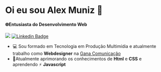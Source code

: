 #	Oi eu sou Alex Muniz 👾

####   🌐Entusiasta do Desenvolvimento Web 

![](https://komarev.com/ghpvc/?username=alexmuniz96) [![Linkedin Badge](https://img.shields.io/badge/-LinkedIn-blue?style=flat-square&logo=Linkedin&logoColor=white&link=https://www.linkedin.com/in/alex-muniz-designer/)](https://www.linkedin.com/in/alex-muniz-dev/)
-  💻 Sou formado em Tecnologia em Produção Multimídia e atualmente trabalho como **Webdesigner** na [Gana Comunicação](https://ganacomunicacao.com.br/)
- 🌱Atualmente aprimorando os conhecimentos de **Html** e **CSS** e aprendendo  ⚡ **Javascript**
